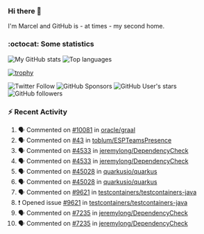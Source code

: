 ### Hi there 👋

I'm Marcel and GitHub is - at times - my second home.

<!--
**marcelstoer/marcelstoer** is a ✨ _special_ ✨ repository because its `README.md` (this file) appears on your GitHub profile.

Here are some ideas to get you started:

- 🔭 I’m currently working on ...
- 🌱 I’m currently learning ...
- 👯 I’m looking to collaborate on ...
- 🤔 I’m looking for help with ...
- 💬 Ask me about ...
- 📫 How to reach me: ...
- 😄 Pronouns: ...
- ⚡ Fun fact: ...
-->

### :octocat: Some statistics

<!-- https://github.com/anuraghazra/github-readme-stats -->

![My GitHub stats](https://github-readme-stats.vercel.app/api?username=marcelstoer&count_private=true&show_icons=true&hide_title=true)
![Top languages](https://github-readme-stats.vercel.app/api/top-langs/?username=marcelstoer&layout=compact&count_private=true&show_icons=true&hide_title=true&langs_count=10)

[![trophy](https://github-profile-trophy.vercel.app/?username=marcelstoer)](https://github.com/marcelstoer)

![Twitter Follow](https://img.shields.io/twitter/follow/frightanic?style=social)
![GitHub Sponsors](https://img.shields.io/github/sponsors/marcelstoer?style=social)
![GitHub User's stars](https://img.shields.io/github/stars/marcelstoer?style=social)
![GitHub followers](https://img.shields.io/github/followers/marcelstoer?style=social)

### :zap: Recent Activity

<!--START_SECTION:activity-->
1. 🗣 Commented on [#10081](https://github.com/oracle/graal/issues/10081#issuecomment-2540077458) in [oracle/graal](https://github.com/oracle/graal)
2. 🗣 Commented on [#43](https://github.com/toblum/ESPTeamsPresence/issues/43#issuecomment-2537209161) in [toblum/ESPTeamsPresence](https://github.com/toblum/ESPTeamsPresence)
3. 🗣 Commented on [#4533](https://github.com/jeremylong/DependencyCheck/issues/4533#issuecomment-2535761159) in [jeremylong/DependencyCheck](https://github.com/jeremylong/DependencyCheck)
4. 🗣 Commented on [#4533](https://github.com/jeremylong/DependencyCheck/issues/4533#issuecomment-2535197094) in [jeremylong/DependencyCheck](https://github.com/jeremylong/DependencyCheck)
5. 🗣 Commented on [#45028](https://github.com/quarkusio/quarkus/pull/45028#issuecomment-2534491545) in [quarkusio/quarkus](https://github.com/quarkusio/quarkus)
6. 🗣 Commented on [#45028](https://github.com/quarkusio/quarkus/pull/45028#issuecomment-2534155497) in [quarkusio/quarkus](https://github.com/quarkusio/quarkus)
7. 🗣 Commented on [#9621](https://github.com/testcontainers/testcontainers-java/issues/9621#issuecomment-2532183114) in [testcontainers/testcontainers-java](https://github.com/testcontainers/testcontainers-java)
8. ❗ Opened issue [#9621](https://github.com/testcontainers/testcontainers-java/issues/9621) in [testcontainers/testcontainers-java](https://github.com/testcontainers/testcontainers-java)
9. 🗣 Commented on [#7235](https://github.com/jeremylong/DependencyCheck/issues/7235#issuecomment-2531212604) in [jeremylong/DependencyCheck](https://github.com/jeremylong/DependencyCheck)
10. 🗣 Commented on [#7235](https://github.com/jeremylong/DependencyCheck/issues/7235#issuecomment-2528491243) in [jeremylong/DependencyCheck](https://github.com/jeremylong/DependencyCheck)
<!--END_SECTION:activity-->

